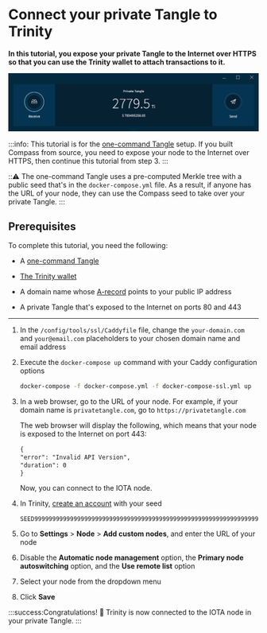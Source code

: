 # Connect your private Tangle to Trinity

**In this tutorial, you expose your private Tangle to the Internet over HTTPS so that you can use the Trinity wallet to attach transactions to it.**

![Private Tangle in Trinity](../images/trinity-private-tangle.png)

:::info:
This tutorial is for the [one-command Tangle](../tutorials/set-up-one-command.md) setup. If you built Compass from source, you need to expose your node to the Internet over HTTPS, then continue this tutorial from step 3.
:::

:::warning:
The one-command Tangle uses a pre-computed Merkle tree with a public seed that's in the `docker-compose.yml` file. As a result, if anyone has the URL of your node, they can use the Compass seed to take over your private Tangle.
:::

## Prerequisites

To complete this tutorial, you need the following:

- A [one-command Tangle](../tutorials/set-up-one-command.md)

- [The Trinity wallet](https://trinity.iota.org/)

- A domain name whose [A-record](https://support.dnsimple.com/articles/a-record/) points to your public IP address

- A private Tangle that's exposed to the Internet on ports 80 and 443

---

1. In the `/config/tools/ssl/Caddyfile` file, change the `your-domain.com` and `your@email.com` placeholders to your chosen domain name and email address

2. Execute the `docker-compose up` command with your Caddy configuration options

    ```bash
    docker-compose -f docker-compose.yml -f docker-compose-ssl.yml up
    ```

3. In a web browser, go to the URL of your node. For example, if your domain name is `privatetangle.com`, go to `https://privatetangle.com`

    The web browser will display the following, which means that your node is exposed to the Internet on port 443:

    ```
    {
    "error": "Invalid API Version",
    "duration": 0
    }
    ```

    Now, you can connect to the IOTA node.

4. In Trinity, [create an account](root://wallets/0.1/trinity/how-to-guides/create-an-account.md) with your seed

    ```
    SEED99999999999999999999999999999999999999999999999999999999999999999999999999999
    ```

5. Go to **Settings** > **Node** > **Add custom nodes**,  and enter the URL of your node

6. Disable the **Automatic node management** option, the **Primary node autoswitching** option, and the **Use remote list** option 

7. Select your node from the dropdown menu

8. Click **Save**

:::success:Congratulations! :tada:
Trinity is now connected to the IOTA node in your private Tangle.
:::